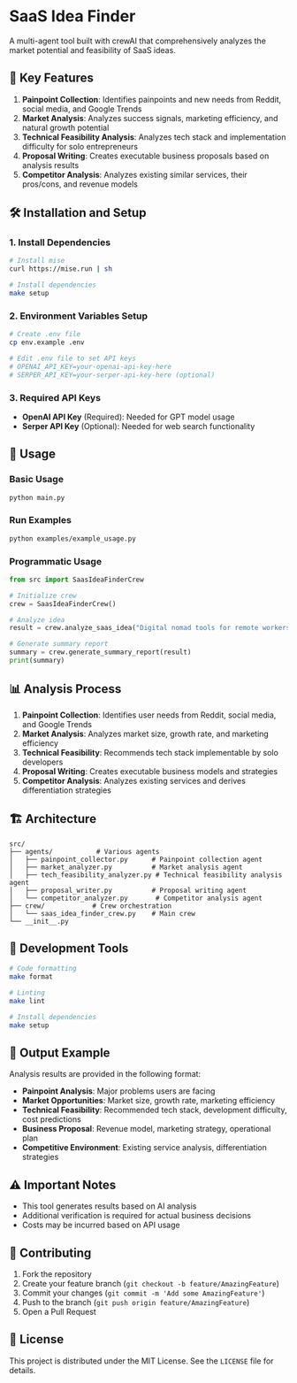 # SaaS Idea Finder

A multi-agent tool built with crewAI that comprehensively analyzes the market potential and feasibility of SaaS ideas.

## 🚀 Key Features

1. **Painpoint Collection**: Identifies painpoints and new needs from Reddit, social media, and Google Trends
2. **Market Analysis**: Analyzes success signals, marketing efficiency, and natural growth potential
3. **Technical Feasibility Analysis**: Analyzes tech stack and implementation difficulty for solo entrepreneurs
4. **Proposal Writing**: Creates executable business proposals based on analysis results
5. **Competitor Analysis**: Analyzes existing similar services, their pros/cons, and revenue models

## 🛠️ Installation and Setup

### 1. Install Dependencies

```bash
# Install mise
curl https://mise.run | sh

# Install dependencies
make setup
```

### 2. Environment Variables Setup

```bash
# Create .env file
cp env.example .env

# Edit .env file to set API keys
# OPENAI_API_KEY=your-openai-api-key-here
# SERPER_API_KEY=your-serper-api-key-here (optional)
```

### 3. Required API Keys

- **OpenAI API Key** (Required): Needed for GPT model usage
- **Serper API Key** (Optional): Needed for web search functionality

## 🎯 Usage

### Basic Usage

```bash
python main.py
```

### Run Examples

```bash
python examples/example_usage.py
```

### Programmatic Usage

```python
from src import SaasIdeaFinderCrew

# Initialize crew
crew = SaasIdeaFinderCrew()

# Analyze idea
result = crew.analyze_saas_idea("Digital nomad tools for remote workers")

# Generate summary report
summary = crew.generate_summary_report(result)
print(summary)
```

## 📊 Analysis Process

1. **Painpoint Collection**: Identifies user needs from Reddit, social media, and Google Trends
2. **Market Analysis**: Analyzes market size, growth rate, and marketing efficiency
3. **Technical Feasibility**: Recommends tech stack implementable by solo developers
4. **Proposal Writing**: Creates executable business models and strategies
5. **Competitor Analysis**: Analyzes existing services and derives differentiation strategies

## 🏗️ Architecture

```
src/
├── agents/           # Various agents
│   ├── painpoint_collector.py      # Painpoint collection agent
│   ├── market_analyzer.py          # Market analysis agent
│   ├── tech_feasibility_analyzer.py # Technical feasibility analysis agent
│   ├── proposal_writer.py          # Proposal writing agent
│   └── competitor_analyzer.py       # Competitor analysis agent
├── crew/            # Crew orchestration
│   └── saas_idea_finder_crew.py    # Main crew
└── __init__.py
```

## 🔧 Development Tools

```bash
# Code formatting
make format

# Linting
make lint

# Install dependencies
make setup
```

## 📝 Output Example

Analysis results are provided in the following format:

- **Painpoint Analysis**: Major problems users are facing
- **Market Opportunities**: Market size, growth rate, marketing efficiency
- **Technical Feasibility**: Recommended tech stack, development difficulty, cost predictions
- **Business Proposal**: Revenue model, marketing strategy, operational plan
- **Competitive Environment**: Existing service analysis, differentiation strategies

## ⚠️ Important Notes

- This tool generates results based on AI analysis
- Additional verification is required for actual business decisions
- Costs may be incurred based on API usage

## 🤝 Contributing

1. Fork the repository
2. Create your feature branch (`git checkout -b feature/AmazingFeature`)
3. Commit your changes (`git commit -m 'Add some AmazingFeature'`)
4. Push to the branch (`git push origin feature/AmazingFeature`)
5. Open a Pull Request

## 📄 License

This project is distributed under the MIT License. See the `LICENSE` file for details.